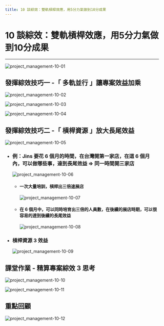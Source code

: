 ```yaml
---
title: 10 談綜效：雙軌槓桿效應，用5分力氣做到10分成果
---
```

 
# 10 談綜效：雙軌槓桿效應，用5分力氣做到10分成果
---

![project_management-10-01](/public/docFubon/project_management/project_management-10-01.png)

## 發揮綜效技巧一 -「 多軌並行 」讓專案效益加乘
  ![project_management-10-02](/public/docFubon/project_management/project_management-10-02.png)

  ![project_management-10-03](/public/docFubon/project_management/project_management-10-03.png)

  ![project_management-10-04](/public/docFubon/project_management/project_management-10-04.png)

## 發揮綜效技巧二 -「 槓桿資源 」放大長尾效益
  ![project_management-10-05](/public/docFubon/project_management/project_management-10-05.png)

  - ### 例：Jins 要花 6 個月的時間，在台灣開第一家店，在這 6 個月內，可以做哪些事，達到長尾效益 => 同一時間開三家店
    ![project_management-10-06](/public/docFubon/project_management/project_management-10-06.png)

    - #### 一次大量培訓，槓桿出三倍速展店
      ![project_management-10-07](/public/docFubon/project_management/project_management-10-07.png)

    - #### 在 6 個月中，可以同時培育出三倍的人員數，在後續的展店時期，可以很容易的達到後續的長尾效益
      ![project_management-10-08](/public/docFubon/project_management/project_management-10-08.png)

  - ### 槓桿資源 3 效益
    ![project_management-10-09](/public/docFubon/project_management/project_management-10-09.png)

## 課堂作業 - 精算專案綜效 3 思考
  ![project_management-10-10](/public/docFubon/project_management/project_management-10-10.png)

  ![project_management-10-11](/public/docFubon/project_management/project_management-10-11.png)

## 重點回顧
  ![project_management-10-12](/public/docFubon/project_management/project_management-10-12.png)